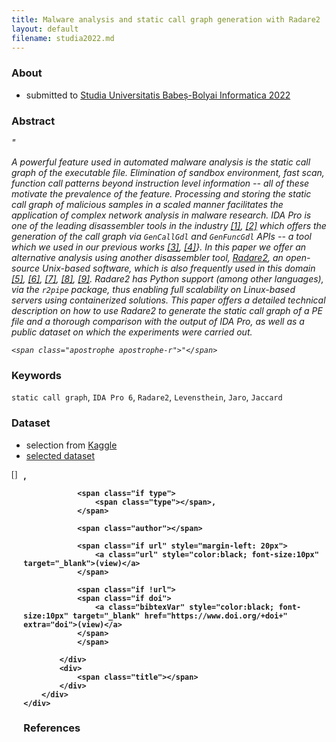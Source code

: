 ```yaml
---
title: Malware analysis and static call graph generation with Radare2
layout: default
filename: studia2022.md
---
```


<link rel="stylesheet" href="./style.css" />

<script type="text/javascript" src="https://cdn.jsdelivr.net/gh/pcooksey/bibtex-js@1.0.0/src/bibtex_js.min.js"></script>

<link rel="stylesheet" href="https://maxcdn.bootstrapcdn.com/bootstrap/4.0.0/css/bootstrap.min.css" integrity="sha384-Gn5384xqQ1aoWXA+058RXPxPg6fy4IWvTNh0E263XmFcJlSAwiGgFAW/dAiS6JXm" crossorigin="anonymous">
<script src="https://maxcdn.bootstrapcdn.com/bootstrap/4.0.0/js/bootstrap.min.js" integrity="sha384-JZR6Spejh4U02d8jOt6vLEHfe/JQGiRRSQQxSfFWpi1MquVdAyjUar5+76PVCmYl" crossorigin="anonymous"></script>

### About

* submitted to <a href="http://www.cs.ubbcluj.ro/~studia-i/journal/journal" target="blank">Studia Universitatis Babeș-Bolyai Informatica 2022</a>

### Abstract

<div class="inner" style="font-style: italic">
    <span class="apostrophe apostrophe-l">"</span>

A powerful feature used in automated malware analysis is the static call graph of the executable file. 
Elimination of sandbox environment, fast scan, function call patterns beyond instruction level information -- 
all of these motivate the prevalence of the feature. Processing and storing the static call graph of 
malicious samples in a scaled manner facilitates the application of complex network analysis in malware research. 
IDA Pro is one of the leading disassembler tools in the industry <a href="#cite_1"><span class="cite">[1]</span></a>, <a href="#cite_2"><span class="cite">[2]</span></a> which offers the generation 
of the call graph via `GenCallGdl` and `GenFuncGdl` APIs -- a tool which we used in our 
previous works <a href="#cite_3"><span class="cite">[3]</span></a>, <a href="#cite_4"><span class="cite">[4]</span></a>}.
In this paper we offer an alternative analysis using another disassembler tool, <a href="https://github.com/radareorg/radare2" target="_blank">Radare2</a>, 
an open-source Unix-based software, which is also frequently used in this 
domain 
<a href="#cite_5"><span class="cite">[5]</span></a>,
<a href="#cite_6"><span class="cite">[6]</span></a>, 
<a href="#cite_7"><span class="cite">[7]</span></a>, 
<a href="#cite_8"><span class="cite">[8]</span></a>, 
<a href="#cite_9"><span class="cite">[9]</span></a>. 
Radare2 has Python support (among other languages), via the `r2pipe` package, thus enabling 
full scalability on Linux-based servers using containerized solutions. 
This paper offers a detailed technical description on how to use Radare2 to generate 
the static call graph of a PE file and a thorough comparison with 
the output of IDA Pro, as well as a public dataset on which the experiments were carried out.

    <span class="apostrophe apostrophe-r">"</span>
</div>

### Keywords

<div class="inner" style="padding-bottom: 0"></div>

`static call graph`<span class="apostrophe">,</span>
`IDA Pro 6`<span class="apostrophe">,</span>
`Radare2`<span class="apostrophe">,</span>
`Levensthein`<span class="apostrophe">,</span>
`Jaro`<span class="apostrophe">,</span>
`Jaccard`

<div class="inner" style="padding-top: 0"></div>

### Dataset

* selection from <a href="https://www.kaggle.com/competitions/malware-detection/data" target="_black">Kaggle</a>
* <a href="./studia2022_md5s.txt" target="_blank">selected dataset</a>


<bibtex src="studia2022.bib"></bibtex>

<div class="bibtex_template"> 
    <div style="display: flex; margin-bottom: 5px">
        <div style="margin-right: 10px; font-family: consolas">
            [<span class="bibtexVar" extra="BIBTEXKEY" id="cite_+BIBTEXKEY+"><span class="bibtexkey"></span></span>]
        </div>
        <div>
            <div style="font-weight: bold;">
                <span class="if year">
                    <span class="year"></span>, 
                </span>
                
                <span class="if type">
                    <span class="type"></span>,
                </span>
                
                <span class="author"></span>

                <span class="if url" style="margin-left: 20px">
                    <a class="url" style="color:black; font-size:10px" target="_blank">(view)</a>
                </span>
                
                <span class="if !url"> 
                <span class="if doi">
                    <a class="bibtexVar" style="color:black; font-size:10px" target="_blank" href="https://www.doi.org/+doi+" extra="doi">(view)</a>
                </span>
                </span>
                
            </div>
            <div>
                <span class="title"></span>
            </div>
        </div>
    </div>
</div>

### References

<div class="inner" style="max-height: 500px; overflow: auto">
    <div id="bibtex_display"></div>
</div>
